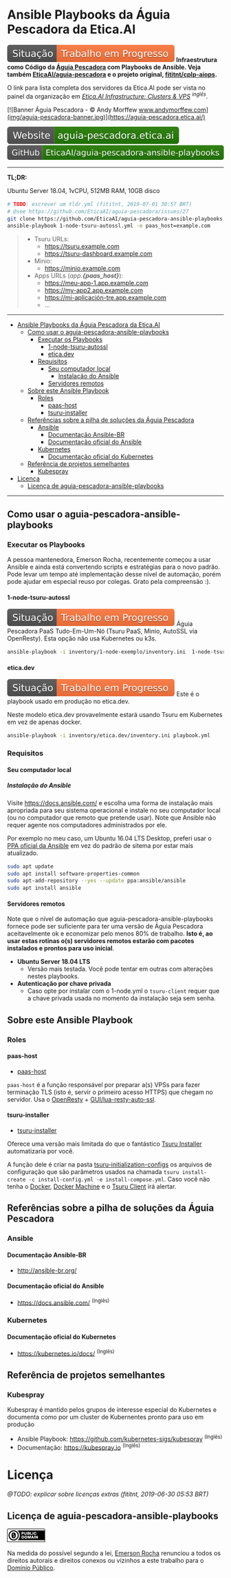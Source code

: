 # Ansible Playbooks da Águia Pescadora da Etica.AI

**![Situação: Trabalho em Progresso](img/badges/status-work-in-progress.svg) Infraestrutura como Código da
[Águia Pescadora](https://https://aguia-pescadora.etica.ai/) com Playbooks de Ansible. Veja também
[EticaAI/aguia-pescadora](https://github.com/EticaAI/aguia-pescadora)
e o projeto original, [fititnt/cplp-aiops](https://github.com/fititnt/cplp-aiops).**

O link para lista completa dos servidores da Etica.AI pode ser vista no painel da
organização em _[Etica.AI Infrastructure: Clusters & VPS](https://github.com/orgs/EticaAI/projects/2) <sup>inglês</sup>_.

[![Banner Águia Pescadora - © Andy Morffew www.andymorffew.com](img/aguia-pescadora-banner.jpg)](https://aguia-pescadora.etica.ai/)

[![Website: aguia-pescadora.etica.ai](img/badges/website.svg)](https://aguia-pescadora.etica.ai) [![GitHub: EticaAI/aguia-pescadora-ansible-playbooks](img/badges/github.svg)](https://github.com/EticaAI/aguia-pescadora-ansible-playbooks)

---

**TL;DR:**

Ubuntu Server 18.04, 1vCPU, 512MB RAM, 10GB disco

```bash
# TODO: escrever um tldr.yml (fititnt, 2019-07-01 30:57 BRT)
# @see https://github.com/EticaAI/aguia-pescadora/issues/27
git clone https://github.com/EticaAI/aguia-pescadora-ansible-playbooks.git .
ansible-playbook 1-node-tsuru-autossl.yml -e paas_host=example.com
```

<!--
Exemplo com 3 nós:
ansible-playbook 1-node-tsuru-autossl.yml -e paas_host=example.com

Exemplo que estou testando:
ansible-playbook -i inventory/1-node-exemplo/inventory.ini  1-node-tsuru-autossl.yml

-->

> - Tsuru URLs:
>   - https://tsuru.example.com
>   - https://tsuru-dashboard.example.com
> - Minio:
>   - https://minio.example.com
> - Apps URLs (_app.**{paas_host}**_):
>   - https://meu-app-1.app.example.com
>   - https://my-app2.app.example.com
>   - https://mi-aplicación-tre.app.example.com
>   - ...

---

<!-- TOC depthFrom:1 -->

- [Ansible Playbooks da Águia Pescadora da Etica.AI](#ansible-playbooks-da-águia-pescadora-da-eticaai)
    - [Como usar o aguia-pescadora-ansible-playbooks](#como-usar-o-aguia-pescadora-ansible-playbooks)
        - [Executar os Playbooks](#executar-os-playbooks)
            - [1-node-tsuru-autossl](#1-node-tsuru-autossl)
            - [etica.dev](#eticadev)
        - [Requisitos](#requisitos)
            - [Seu computador local](#seu-computador-local)
                - [Instalação do Ansible](#instalação-do-ansible)
            - [Servidores remotos](#servidores-remotos)
    - [Sobre este Ansible Playbook](#sobre-este-ansible-playbook)
        - [Roles](#roles)
            - [paas-host](#paas-host)
            - [tsuru-installer](#tsuru-installer)
    - [Referências sobre a pilha de soluções da Águia Pescadora](#referências-sobre-a-pilha-de-soluções-da-águia-pescadora)
        - [Ansible](#ansible)
            - [Documentação Ansible-BR](#documentação-ansible-br)
            - [Documentação oficial do Ansible](#documentação-oficial-do-ansible)
        - [Kubernetes](#kubernetes)
            - [Documentação oficial do Kubernetes](#documentação-oficial-do-kubernetes)
    - [Referência de projetos semelhantes](#referência-de-projetos-semelhantes)
        - [Kubespray](#kubespray)
- [Licença](#licença)
    - [Licença de aguia-pescadora-ansible-playbooks](#licença-de-aguia-pescadora-ansible-playbooks)

<!-- /TOC -->

----

<!--
@TODO saber mais sobre o AWX Project https://github.com/ansible/awx (fititnt, 2019-06-29 04:15 BRT)
-->

## Como usar o aguia-pescadora-ansible-playbooks

### Executar os Playbooks
A pessoa mantenedora, Emerson Rocha, recentemente começou a usar Ansible e ainda
está convertendo scripts e estratégias para o novo padrão. Pode levar um tempo
até implementação desse nível de automação, porém pode ajudar em especial
reuso por colegas. Grato pela compreensão :).

#### 1-node-tsuru-autossl
![Situação: Trabalho em Progresso](img/badges/status-work-in-progress.svg)
Águia Pescadora PaaS Tudo-Em-Um-Nó (Tsuru PaaS, Minio, AutoSSL via OpenResty).
Esta opção não usa Kubernetes ou k3s.

```bash
ansible-playbook -i inventory/1-node-exemplo/inventory.ini  1-node-tsuru-autossl.yml
```

#### etica.dev
![Situação: Trabalho em Progresso](img/badges/status-work-in-progress.svg) Este é o playbook usado em produção no etica.dev.

Neste modelo etica.dev provavelmente estará usando Tsuru em Kubernetes em vez
de apenas docker.

```bash
ansible-playbook -i inventory/etica.dev/inventory.ini playbook.yml
```

### Requisitos

#### Seu computador local

##### Instalação do Ansible
Visite <https://docs.ansible.com/> e escolha uma forma de instalação mais
apropriada para seu sistema operacional e instale no seu computador local (ou
no computador que remoto que pretende usar). Note que Ansible não requer agente
nos computadores administrados por ele.

Por exemplo no meu caso, um Ubuntu 16.04 LTS Desktop, preferi usar o
[PPA oficial da Ansible](https://launchpad.net/~ansible/+archive/ubuntu/ansible)
em vez do padrão de sitema por estar mais atualizado.

```bash
sudo apt update
sudo apt install software-properties-common
sudo apt-add-repository --yes --update ppa:ansible/ansible
sudo apt install ansible
```

#### Servidores remotos

Note que o nível de automação que aguia-pescadora-ansible-playbooks fornece
pode ser suficiente para ter uma versão de Águia Pescadora aceitavelmente ok
e economizar pelo menos 80% de trabalho. **Isto é, ao usar estas rotinas o(s)
servidores remotos estarão com pacotes instalados e prontos para uso inicial**.

- **Ubuntu Server 18.04 LTS**
    - Versão mais testada. Você pode tentar em outras com alterações nestes
      playbooks.
- **Autenticação por chave privada**
    - Caso opte por instalar com o 1-node.yml o `tsuru-client` requer que a
      chave privada usada no momento da instalação seja sem senha.

## Sobre este Ansible Playbook

### Roles

<!--
 #### common

- [common](roles/common/README.md)
-->

#### paas-host

- [paas-host](roles/paas-host/README.md)

`paas-host` é a função responsável por preparar a(s) VPSs para fazer
terminação TLS (isto é, servir o primeiro acesso HTTPS) que chegam no servidor.
Usa o [OpenResty](https://github.com/openresty/openresty) +
[GUI/lua-resty-auto-ssl](https://github.com/GUI/lua-resty-auto-ssl).

#### tsuru-installer

- [tsuru-installer](roles/tsuru-installer/README.md)

Oferece uma versão mais limitada do que o fantástico
[Tsuru Installer](https://docs.tsuru.io/stable/installing/using-tsuru-installer.html)
automatizaria por você.

A função dele é criar na pasta [tsuru-initialization-configs](tsuru-initialization-configs/)
os arquivos de configuração que são parâmetros usados na chamada
`tsuru install-create -c install-config.yml -e install-compose.yml`. Caso você
não tenha o [Docker](https://docs.docker.com/install/),
[Docker Machine](https://docs.docker.com/machine/install-machine/) e o
[Tsuru Client](https://tsuru-client.readthedocs.io/en/latest/installing.html)
irá alertar.

<!--
As principais diferenças entre a documentação padrão do Tsuru são:
1. Gera arquivos de configuração

-->

## Referências sobre a pilha de soluções da Águia Pescadora

### Ansible

#### Documentação Ansible-BR
- <http://ansible-br.org/>

#### Documentação oficial do Ansible
- <https://docs.ansible.com/> <sup>(Inglês)</sup>

### Kubernetes

#### Documentação oficial do Kubernetes

- <https://kubernetes.io/docs/> <sup>(Inglês)</sup>

<!--
@TODO ver projetos extras de interesse potencial do usuário (fititnt, 2019-06-28 09:31 BRT)
-->

## Referência de projetos semelhantes

### Kubespray

Kubespray é mantido pelos grupos de interesse especial do Kubernetes e documenta
como por um cluster de Kubernentes pronto para uso em produção

- Ansible Playbook: <https://github.com/kubernetes-sigs/kubespray> <sup>(Inglês)</sup>
- Documentação: <https://kubespray.io> <sup>(Inglês)</sup>

# Licença

_@TODO: explicar sobre licenças extras (fititnt, 2019-06-30 05:53 BRT)_

## Licença de aguia-pescadora-ansible-playbooks

[![Domínio Público](img/public-domain.png)](UNLICENSE)

Na medida do possível segundo a lei, [Emerson Rocha](https://github.com/fititnt)
renunciou a todos os direitos autorais e direitos conexos ou vizinhos a este
trabalho para o [Domínio Público](UNLICENSE).
